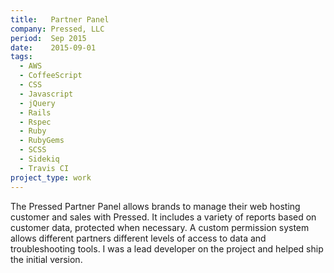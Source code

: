 ```yaml
---
title:   Partner Panel
company: Pressed, LLC
period:  Sep 2015
date:    2015-09-01
tags:
  - AWS
  - CoffeeScript
  - CSS
  - Javascript
  - jQuery
  - Rails
  - Rspec
  - Ruby
  - RubyGems
  - SCSS
  - Sidekiq
  - Travis CI
project_type: work
---
```


The Pressed Partner Panel allows brands to manage their web hosting customer
and sales with Pressed. It includes a variety of reports based on customer
data, protected when necessary. A custom permission system allows different
partners different levels of access to data and troubleshooting tools. I was a
lead developer on the project and helped ship the initial version.
